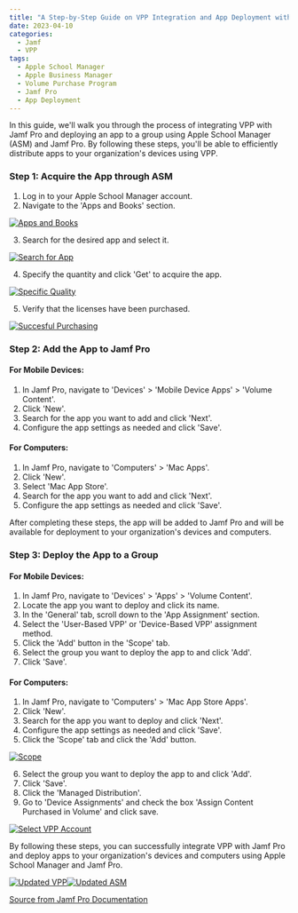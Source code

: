 ```yaml
---
title: "A Step-by-Step Guide on VPP Integration and App Deployment with Jamf Pro"
date: 2023-04-10
categories:
  - Jamf
  - VPP
tags:
  - Apple School Manager
  - Apple Business Manager
  - Volume Purchase Program
  - Jamf Pro
  - App Deployment
---
```

In this guide, we'll walk you through the process of integrating VPP with Jamf Pro and deploying an app to a group using Apple School Manager (ASM) and Jamf Pro. By following these steps, you'll be able to efficiently distribute apps to your organization's devices using VPP.

### Step 1: Acquire the App through ASM

1. Log in to your Apple School Manager account.
2. Navigate to the 'Apps and Books' section.

[![Apps and Books](/images/vpp-sbs/01apple-school-apps-and-books.png)](https://www.jaysingh.dev/images/vpp-sbs/01apple-school-apps-and-books.png)

3. Search for the desired app and select it.

[![Search for App](/images/vpp-sbs/02apple-school-apps-to-do.png)](https://www.jaysingh.dev/images/vpp-sbs/02apple-school-apps-to-do.png)

4. Specify the quantity and click 'Get' to acquire the app.

[![Specific Quality](/images/vpp-sbs/03apple-school-get-licenses.png)](https://www.jaysingh.dev/images/vpp-sbs/03apple-school-get-licenses.png)

5. Verify that the licenses have been purchased.

[![Succesful Purchasing](/images/vpp-sbs/04-apple-school-licenses-sucessful.png)](https://www.jaysingh.dev/images/vpp-sbs/04-apple-school-licenses-sucessful.png)

### Step 2: Add the App to Jamf Pro

#### For Mobile Devices:

1. In Jamf Pro, navigate to 'Devices' > 'Mobile Device Apps' > 'Volume Content'.
2. Click 'New'.
3. Search for the app you want to add and click 'Next'.
4. Configure the app settings as needed and click 'Save'.

#### For Computers:

1. In Jamf Pro, navigate to 'Computers' > 'Mac Apps'.
2. Click 'New'.
3. Select 'Mac App Store'.
4. Search for the app you want to add and click 'Next'.
5. Configure the app settings as needed and click 'Save'.

After completing these steps, the app will be added to Jamf Pro and will be available for deployment to your organization's devices and computers.

### Step 3: Deploy the App to a Group

#### For Mobile Devices:

1. In Jamf Pro, navigate to 'Devices' > 'Apps' > 'Volume Content'.
2. Locate the app you want to deploy and click its name.
3. In the 'General' tab, scroll down to the 'App Assignment' section.
4. Select the 'User-Based VPP' or 'Device-Based VPP' assignment method.
5. Click the 'Add' button in the 'Scope' tab.
6. Select the group you want to deploy the app to and click 'Add'.
7. Click 'Save'.

#### For Computers:

1. In Jamf Pro, navigate to 'Computers' > 'Mac App Store Apps'.
2. Click 'New'.
3. Search for the app you want to deploy and click 'Next'.
4. Configure the app settings as needed and click 'Save'.
5. Click the 'Scope' tab and click the 'Add' button.

[![Scope](/images/vpp-sbs/08-scope.png)](https://www.jaysingh.dev/images/vpp-sbs/08-scope.png)


6. Select the group you want to deploy the app to and click 'Add'.
7. Click 'Save'.
8. Click the 'Managed Distribution'.
9. Go to 'Device Assignments' and check the box 'Assign Content Purchased in Volume' and click save.

[![Select VPP Account](/images/vpp-sbs/09-assign-content-purchased-in-volume.png)](https://www.jaysingh.dev/images/vpp-sbs/09-assign-content-purchased-in-volume.png)

By following these steps, you can successfully integrate VPP with Jamf Pro and deploy apps to your organization's devices and computers using Apple School Manager and Jamf Pro.

[![Updated VPP](/images/vpp-sbs/10-updated-vpp.png)](https://www.jaysingh.dev/images/vpp-sbs/10-updated-vpp.png)[![Updated ASM](/images/vpp-sbs/11-updated-asm.png)](https://www.jaysingh.dev/images/vpp-sbs/11-updated-asm.png)




[Source from Jamf Pro Documentation](https://docs.jamf.com/10.26.0/jamf-pro/administrator-guide/Integrating_with_Volume_Purchasing.html)
